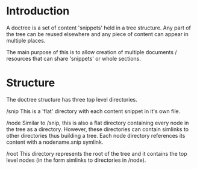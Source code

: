 # Introduction

A doctree is a set of content 'snippets' held in a tree structure. Any part of the tree can be reused elsewhere and any piece of content can appear in multiple places.

The main purpose of this is to allow creation of multiple documents / resources that can share 'snippets' or whole sections.

# Structure

The doctree structure has three top level directories.

/snip
    This is a 'flat' directory with each content snippet in it's own file.

/node
    Similar to /snip, this is also a flat directory containing every node in the tree as a directory.
    However, these directories can contain simlinks to other directories thus building a tree.
    Each node directory references its content with a nodename.snip symlink.

/root
    This directory represents the root of the tree and it contains the top level nodes (in the form simlinks to directories in /node).
